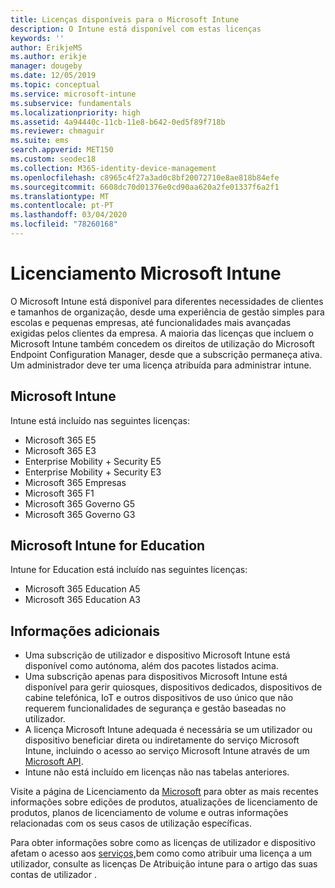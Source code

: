 ```yaml
---
title: Licenças disponíveis para o Microsoft Intune
description: O Intune está disponível com estas licenças
keywords: ''
author: ErikjeMS
ms.author: erikje
manager: dougeby
ms.date: 12/05/2019
ms.topic: conceptual
ms.service: microsoft-intune
ms.subservice: fundamentals
ms.localizationpriority: high
ms.assetid: 4a94440c-11cb-11e8-b642-0ed5f89f718b
ms.reviewer: chmaguir
ms.suite: ems
search.appverid: MET150
ms.custom: seodec18
ms.collection: M365-identity-device-management
ms.openlocfilehash: c8965c4f27a3ad0c8bf20072710e8ae818b84efe
ms.sourcegitcommit: 6608dc70d01376e0cd90aa620a2fe01337f6a2f1
ms.translationtype: MT
ms.contentlocale: pt-PT
ms.lasthandoff: 03/04/2020
ms.locfileid: "78260168"
---
```

# <a name="microsoft-intune-licensing"></a>Licenciamento Microsoft Intune
O Microsoft Intune está disponível para diferentes necessidades de clientes e tamanhos de organização, desde uma experiência de gestão simples para escolas e pequenas empresas, até funcionalidades mais avançadas exigidas pelos clientes da empresa. A maioria das licenças que incluem o Microsoft Intune também concedem os direitos de utilização do Microsoft Endpoint Configuration Manager, desde que a subscrição permaneça ativa. Um administrador deve ter uma licença atribuída para administrar intune. 

## <a name="microsoft-intune"></a>Microsoft Intune
Intune está incluído nas seguintes licenças:

- Microsoft 365 E5
- Microsoft 365 E3
- Enterprise Mobility + Security E5
- Enterprise Mobility + Security E3
- Microsoft 365 Empresas
- Microsoft 365 F1
- Microsoft 365 Governo G5
- Microsoft 365 Governo G3

## <a name="microsoft-intune-for-education"></a>Microsoft Intune for Education
Intune for Education está incluído nas seguintes licenças:

- Microsoft 365 Education A5
- Microsoft 365 Education A3

## <a name="additional-information"></a>Informações adicionais
- Uma subscrição de utilizador e dispositivo Microsoft Intune está disponível como autónoma, além dos pacotes listados acima.
- Uma subscrição apenas para dispositivos Microsoft Intune está disponível para gerir quiosques, dispositivos dedicados, dispositivos de cabine telefónica, IoT e outros dispositivos de uso único que não requerem funcionalidades de segurança e gestão baseadas no utilizador.
- A licença Microsoft Intune adequada é necessária se um utilizador ou dispositivo beneficiar direta ou indiretamente do serviço Microsoft Intune, incluindo o acesso ao serviço Microsoft Intune através de um [Microsoft API](https://docs.microsoft.com/legal/microsoft-apis/terms-of-use).
- Intune não está incluído em licenças não nas tabelas anteriores.

Visite a página de Licenciamento da [Microsoft](https://www.microsoft.com/licensing/default) para obter as mais recentes informações sobre edições de produtos, atualizações de licenciamento de produtos, planos de licenciamento de volume e outras informações relacionadas com os seus casos de utilização específicas.  

Para obter informações sobre como as licenças de utilizador e dispositivo afetam o acesso aos [serviços,](licenses-assign.md)bem como como atribuir uma licença a um utilizador, consulte as licenças De Atribuição intune para o artigo das suas contas de utilizador .
